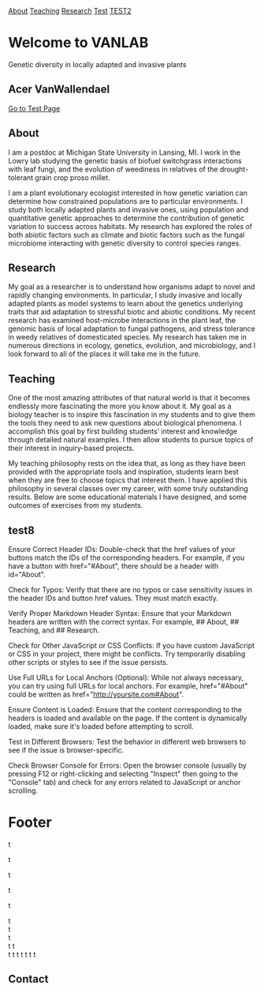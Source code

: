 <div id="banner">
  <div class="cta-buttons">
      <a href="#about" class="cta-button">About</a>
      <a href="#teaching" class="cta-button">Teaching</a>
      <a href="#research" class="cta-button">Research</a>
      <a href="#footer" class="cta-button">Test</a>
      <a href="#contact" class="cta-button">TEST2</a>
  </div>
  <!-- Add content or text for the banner here if needed -->
      
  <h1>Welcome to VANLAB</h1>
  <p>Genetic diversity in locally adapted and invasive plants</p>
  
</div>

<!--[About](#About) | [Research](#Research) | [Teaching](#Teaching)-->

## Acer VanWallendael

[Go to Test Page](test_page.md)

## About

I am a postdoc at Michigan State University in Lansing, MI. I work in the Lowry lab studying the genetic basis of biofuel switchgrass interactions with leaf fungi, and the evolution of weediness in relatives of the drought-tolerant grain crop proso millet.

I am a plant evolutionary ecologist interested in how genetic variation can determine how constrained populations are to particular environments. I study both locally adapted plants and invasive ones, using population and quantitative genetic approaches to determine the contribution of genetic variation to success across habitats. My research has explored the roles of both abiotic factors such as climate and biotic factors such as the fungal microbiome interacting with genetic diversity to control species ranges.

## Research

My goal as a researcher is to understand how organisms adapt to novel and rapidly changing environments. In particular, I study invasive and locally adapted plants as model systems to learn about the genetics underlying traits that aid adaptation to stressful biotic and abiotic conditions. My recent research has examined host-microbe interactions in the plant leaf, the genomic basis of local adaptation to fungal pathogens, and stress tolerance in weedy relatives of domesticated species. My research has taken me in numerous directions in ecology, genetics, evolution, and microbiology, and I look forward to all of the places it will take me in the future.

## Teaching

One of the most amazing attributes of that natural world is that it becomes endlessly more fascinating the more you know about it. My goal as a biology teacher is to inspire this fascination in my students and to give them the tools they need to ask new questions about biological phenomena. I accomplish this goal by first building students’ interest and knowledge through detailed natural examples. I then allow students to pursue topics of their interest in inquiry-based projects.

My teaching philosophy rests on the idea that, as long as they have been provided with the appropriate tools and inspiration, students learn best when they are free to choose topics that interest them. I have applied this philosophy in several classes over my career, with some truly outstanding results. Below are some educational materials I have designed, and some outcomes of exercises from my students. 

## test8

 Ensure Correct Header IDs:
        Double-check that the href values of your buttons match the IDs of the corresponding headers. For example, if you have a button with href="#About", there should be a header with id="About".

   Check for Typos:
        Verify that there are no typos or case sensitivity issues in the header IDs and button href values. They must match exactly.

   Verify Proper Markdown Header Syntax:
        Ensure that your Markdown headers are written with the correct syntax. For example, ## About, ## Teaching, and ## Research.

   Check for Other JavaScript or CSS Conflicts:
        If you have custom JavaScript or CSS in your project, there might be conflicts. Try temporarily disabling other scripts or styles to see if the issue persists.

   Use Full URLs for Local Anchors (Optional):
        While not always necessary, you can try using full URLs for local anchors. For example, href="#About" could be written as href="http://yoursite.com#About".

   Ensure Content is Loaded:
        Ensure that the content corresponding to the headers is loaded and available on the page. If the content is dynamically loaded, make sure it's loaded before attempting to scroll.

   Test in Different Browsers:
        Test the behavior in different web browsers to see if the issue is browser-specific.

   Check Browser Console for Errors:
        Open the browser console (usually by pressing F12 or right-clicking and selecting "Inspect" then going to the "Console" tab) and check for any errors related to JavaScript or anchor scrolling.

# Footer


t  
  
t  
  
t  
  
t  
  
t  
  
  
  
  
  
  
  
  
  
  
  
  
t  
t  
t  
t 
t  
t 
t 
t 
t 
t 
t 
t 
## Contact 






























